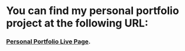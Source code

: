 # You can find my personal portfolio project at the following URL:

### [Personal Portfolio Live Page](https://muniruibrahimsesay.github.io/personal_portfolio/).
